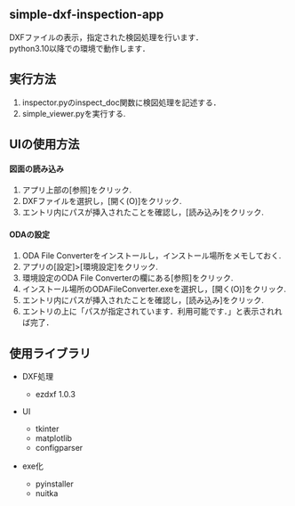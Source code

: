 ## simple-dxf-inspection-app
 DXFファイルの表示，指定された検図処理を行います．  
 python3.10以降での環境で動作します．

 ## 実行方法
 1. inspector.pyのinspect_doc関数に検図処理を記述する．
 1. simple_viewer.pyを実行する.

 ## UIの使用方法
 #### 図面の読み込み
 1. アプリ上部の[参照]をクリック.
 1. DXFファイルを選択し，[開く(O)]をクリック.
 1. エントリ内にパスが挿入されたことを確認し，[読み込み]をクリック.

 #### ODAの設定
 1. ODA File Converterをインストールし，インストール場所をメモしておく.
 1. アプリの[設定]>[環境設定]をクリック.
 1. 環境設定のODA File Converterの欄にある[参照]をクリック.
 1. インストール場所のODAFileConverter.exeを選択し，[開く(O)]をクリック.
 1. エントリ内にパスが挿入されたことを確認し，[読み込み]をクリック.
 1. エントリの上に「パスが指定されています．利用可能です．」と表示されれば完了．

 ## 使用ライブラリ
 * DXF処理
    * ezdxf  1.0.3

 * UI
    * tkinter
    * matplotlib
    * configparser

 * exe化
    * pyinstaller
    * nuitka

